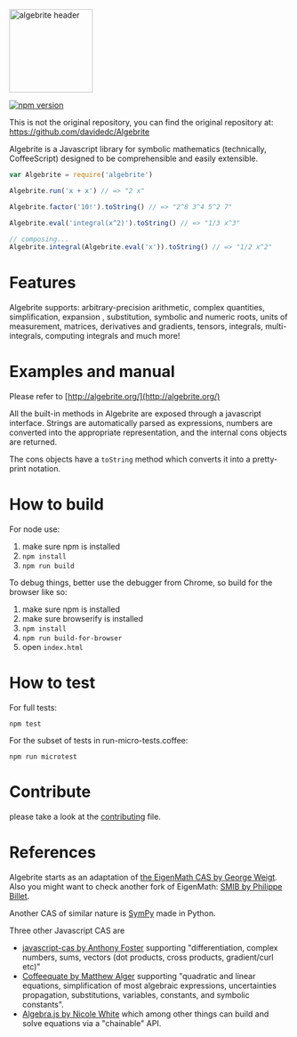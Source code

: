 <img src="https://raw.githubusercontent.com/davidedc/Algebrite/941de5515ec57baee3f5d2bacbd4db2ee382c461/readme-images/algebrite-logo-for-readme.png" width="150px" alt="algebrite header"/>

[![npm version](https://badge.fury.io/js/algebrite.svg)](https://badge.fury.io/js/algebrite)

This is not the original repository, you can find the original repository at:
https://github.com/davidedc/Algebrite

Algebrite is a Javascript library for symbolic mathematics (technically, CoffeeScript) designed to be comprehensible and easily extensible.


```js
var Algebrite = require('algebrite')

Algebrite.run('x + x') // => "2 x"

Algebrite.factor('10!').toString() // => "2^8 3^4 5^2 7"

Algebrite.eval('integral(x^2)').toString() // => "1/3 x^3"

// composing...
Algebrite.integral(Algebrite.eval('x')).toString() // => "1/2 x^2"
```

# Features

Algebrite supports: arbitrary-precision arithmetic, complex quantities, simplification, expansion , substitution, symbolic and numeric roots, units of measurement, matrices, derivatives and gradients, tensors, integrals, multi-integrals, computing integrals and much more!

# Examples and manual

Please refer to [http://algebrite.org/](http://algebrite.org/)

All the built-in methods in Algebrite are exposed through a javascript interface. Strings are automatically parsed as expressions, numbers are converted into the appropriate representation, and the internal cons objects are returned. 

The cons objects have a `toString` method which converts it into a pretty-print notation.

# How to build

For node use:

1. make sure npm is installed
2. ```npm install```
3. ```npm run build```

To debug things, better use the debugger from Chrome, so build for the browser like so:

1. make sure npm is installed
2. make sure browserify is installed
3. ```npm install```
4. ```npm run build-for-browser```
5. open ```index.html```

# How to test

For full tests:

```
npm test
```

For the subset of tests in run-micro-tests.coffee:

```
npm run microtest
```

# Contribute
please take a look at the [contributing](https://github.com/davidedc/Algebrite/blob/master/contributing.md) file.

# References

Algebrite starts as an adaptation of [the EigenMath CAS by George Weigt](http://eigenmath.sourceforge.net/Eigenmath.pdf). Also you might want to check another fork of EigenMath: [SMIB by Philippe Billet](http://smib.sourceforge.net/).

Another CAS of similar nature is [SymPy](http://www.sympy.org/en/index.html) made in Python.

Three other Javascript CAS are

* [javascript-cas by Anthony Foster](https://github.com/aantthony/javascript-cas) supporting "differentiation, complex numbers, sums, vectors (dot products, cross products, gradient/curl etc)"
* [Coffeequate by Matthew Alger](http://coffeequate.readthedocs.org/) supporting "quadratic and linear equations, simplification of most algebraic expressions, uncertainties propagation, substitutions, variables, constants, and symbolic constants".
* [Algebra.js by Nicole White](http://algebra.js.org) which among other things can build and solve equations via a "chainable" API.
